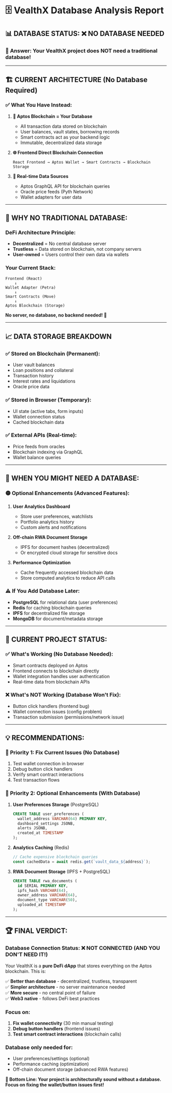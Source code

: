 # 🗄️ VealthX Database Analysis Report

## 📊 **DATABASE STATUS: ❌ NO DATABASE NEEDED**

### 🎯 **Answer: Your VealthX project does NOT need a traditional database!**

---

## 🏗️ **CURRENT ARCHITECTURE (No Database Required)**

### ✅ **What You Have Instead:**

1. **🔗 Aptos Blockchain = Your Database**

   - All transaction data stored on blockchain
   - User balances, vault states, borrowing records
   - Smart contracts act as your backend logic
   - Immutable, decentralized data storage

2. **🌐 Frontend Direct Blockchain Connection**

   ```
   React Frontend → Aptos Wallet → Smart Contracts → Blockchain Storage
   ```

3. **📡 Real-time Data Sources**
   - Aptos GraphQL API for blockchain queries
   - Oracle price feeds (Pyth Network)
   - Wallet adapters for user data

---

## 🚫 **WHY NO TRADITIONAL DATABASE:**

### **DeFi Architecture Principle:**

- **Decentralized** = No central database server
- **Trustless** = Data stored on blockchain, not company servers
- **User-owned** = Users control their own data via wallets

### **Your Current Stack:**

```
Frontend (React)
    ↓
Wallet Adapter (Petra)
    ↓
Smart Contracts (Move)
    ↓
Aptos Blockchain (Storage)
```

**No server, no database, no backend needed! 🎉**

---

## 📈 **DATA STORAGE BREAKDOWN**

### ✅ **Stored on Blockchain (Permanent):**

- User vault balances
- Loan positions and collateral
- Transaction history
- Interest rates and liquidations
- Oracle price data

### ✅ **Stored in Browser (Temporary):**

- UI state (active tabs, form inputs)
- Wallet connection status
- Cached blockchain data

### ✅ **External APIs (Real-time):**

- Price feeds from oracles
- Blockchain indexing via GraphQL
- Wallet balance queries

---

## 🤔 **WHEN YOU MIGHT NEED A DATABASE:**

### 🟡 **Optional Enhancements (Advanced Features):**

1. **User Analytics Dashboard**

   - Store user preferences, watchlists
   - Portfolio analytics history
   - Custom alerts and notifications

2. **Off-chain RWA Document Storage**

   - IPFS for document hashes (decentralized)
   - Or encrypted cloud storage for sensitive docs

3. **Performance Optimization**
   - Cache frequently accessed blockchain data
   - Store computed analytics to reduce API calls

### ⚠️ **If You Add Database Later:**

- **PostgreSQL** for relational data (user preferences)
- **Redis** for caching blockchain queries
- **IPFS** for decentralized file storage
- **MongoDB** for document/metadata storage

---

## 🎯 **CURRENT PROJECT STATUS:**

### ✅ **What's Working (No Database Needed):**

- Smart contracts deployed on Aptos
- Frontend connects to blockchain directly
- Wallet integration handles user authentication
- Real-time data from blockchain APIs

### ❌ **What's NOT Working (Database Won't Fix):**

- Button click handlers (frontend bug)
- Wallet connection issues (config problem)
- Transaction submission (permissions/network issue)

---

## 💡 **RECOMMENDATIONS:**

### 🚀 **Priority 1: Fix Current Issues (No Database)**

1. Test wallet connection in browser
2. Debug button click handlers
3. Verify smart contract interactions
4. Test transaction flows

### 🔧 **Priority 2: Optional Enhancements (With Database)**

1. **User Preferences Storage** (PostgreSQL)

   ```sql
   CREATE TABLE user_preferences (
     wallet_address VARCHAR(64) PRIMARY KEY,
     dashboard_settings JSONB,
     alerts JSONB,
     created_at TIMESTAMP
   );
   ```

2. **Analytics Caching** (Redis)

   ```javascript
   // Cache expensive blockchain queries
   const cachedData = await redis.get(`vault_data_${address}`);
   ```

3. **RWA Document Storage** (IPFS + PostgreSQL)
   ```sql
   CREATE TABLE rwa_documents (
     id SERIAL PRIMARY KEY,
     ipfs_hash VARCHAR(64),
     owner_address VARCHAR(64),
     document_type VARCHAR(50),
     uploaded_at TIMESTAMP
   );
   ```

---

## 🏆 **FINAL VERDICT:**

### **Database Connection Status: ❌ NOT CONNECTED (AND YOU DON'T NEED IT!)**

Your VealthX is a **pure DeFi dApp** that stores everything on the Aptos blockchain. This is:

✅ **Better than database** - decentralized, trustless, transparent  
✅ **Simpler architecture** - no server maintenance needed  
✅ **More secure** - no central point of failure  
✅ **Web3 native** - follows DeFi best practices

### **Focus on:**

1. **Fix wallet connectivity** (30 min manual testing)
2. **Debug button handlers** (frontend issues)
3. **Test smart contract interactions** (blockchain calls)

### **Database only needed for:**

- User preferences/settings (optional)
- Performance caching (optimization)
- Off-chain document storage (advanced RWA features)

**🎯 Bottom Line: Your project is architecturally sound without a database. Focus on fixing the wallet/button issues first!**
